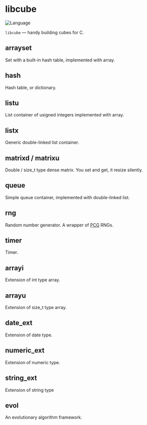 # libcube

![Language](https://img.shields.io/badge/language-C-lightgrey.svg?style=flat)

``libcube`` — handy building cubes for C.

## arrayset

Set with a built-in hash table, implemented with array.

## hash

Hash table, or dictionary.

## listu

List container of usigned integers implemented with array.

## listx

Generic double-linked list container.

## matrixd / matrixu

Double / size_t type dense matrix. You set and get, it resize silently.

## queue

Simple queue container, implemented with double-linked list.

## rng

Random number generator. A wrapper of [PCG](http://www.pcg-random.org/) RNGs.

## timer

Timer.

## arrayi

Extension of int type array.

## arrayu

Extension of size_t type array.

## date_ext

Extension of date type.

## numeric_ext

Extension of numeric type.

## string_ext

Extension of string type

## evol

An evolutionary algorithm framework.
